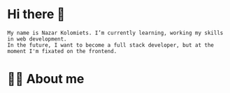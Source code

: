 # Hi there 👋
    My name is Nazar Kolomiets. I’m currently learning, working my skills in web development.
    In the future, I want to become a full stack developer, but at the moment I'm fixated on the frontend.

# :man_technologist: About me
